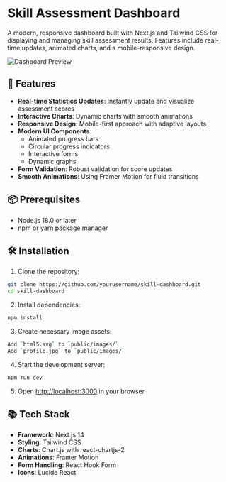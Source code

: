# Skill Assessment Dashboard

A modern, responsive dashboard built with Next.js and Tailwind CSS for displaying and managing skill assessment results. Features include real-time updates, animated charts, and a mobile-responsive design.

![Dashboard Preview](./public/preview.png)

## 🚀 Features

- **Real-time Statistics Updates**: Instantly update and visualize assessment scores
- **Interactive Charts**: Dynamic charts with smooth animations
- **Responsive Design**: Mobile-first approach with adaptive layouts
- **Modern UI Components**: 
  - Animated progress bars
  - Circular progress indicators
  - Interactive forms
  - Dynamic graphs
- **Form Validation**: Robust validation for score updates
- **Smooth Animations**: Using Framer Motion for fluid transitions

## 📦 Prerequisites

- Node.js 18.0 or later
- npm or yarn package manager

## 🛠️ Installation

1. Clone the repository:
```bash
git clone https://github.com/yourusername/skill-dashboard.git
cd skill-dashboard
```

2. Install dependencies:
```bash
npm install
```

3. Create necessary image assets:
```bash
Add `html5.svg` to `public/images/`
Add `profile.jpg` to `public/images/`
```

4. Start the development server:
```bash
npm run dev
```

5. Open [http://localhost:3000](http://localhost:3000) in your browser


## 📚 Tech Stack

- **Framework**: Next.js 14
- **Styling**: Tailwind CSS
- **Charts**: Chart.js with react-chartjs-2
- **Animations**: Framer Motion
- **Form Handling**: React Hook Form
- **Icons**: Lucide React

